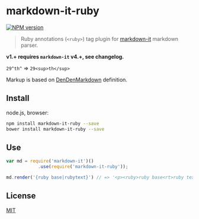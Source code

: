 # markdown-it-ruby

[![NPM version](https://img.shields.io/npm/v/markdown-it-ruby.svg?style=flat)](https://www.npmjs.org/package/markdown-it-ruby)

> Ruby annotations (`<ruby>`) tag plugin for [markdown-it](https://github.com/markdown-it/markdown-it) markdown parser.

__v1.+ requires `markdown-it` v4.+, see changelog.__

`29^th^` => `29<sup>th</sup>`

Markup is based on [DenDenMarkdown](https://conv.denshochan.com/markdown) definition. 


## Install

node.js, browser:

```bash
npm install markdown-it-ruby --save
bower install markdown-it-ruby --save
```

## Use

```js
var md = require('markdown-it')()
            .use(require('markdown-it-ruby'));

md.render('{ruby base|rubytext}') // => '<p><ruby>ruby base<rt>ruby text</rt></ruby></p>'
```


## License

[MIT](https://github.com/lostandfound/markdown-it-ruby/blob/master/LICENSE)